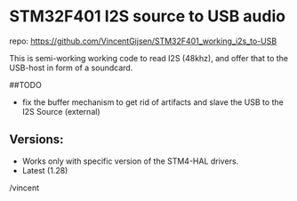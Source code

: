 # STM32F401 I2S source to USB audio

repo: https://github.com/VincentGijsen/STM32F401_working_i2s_to-USB

This is semi-working working code to read I2S (48khz), and offer that to the USB-host in form of a soundcard.

##TODO
* fix the buffer mechanism to get rid of artifacts and slave the USB to the I2S Source (external)


## Versions:

* Works only with specific version of the STM4-HAL drivers. 
* Latest (1.28)


 
/vincent